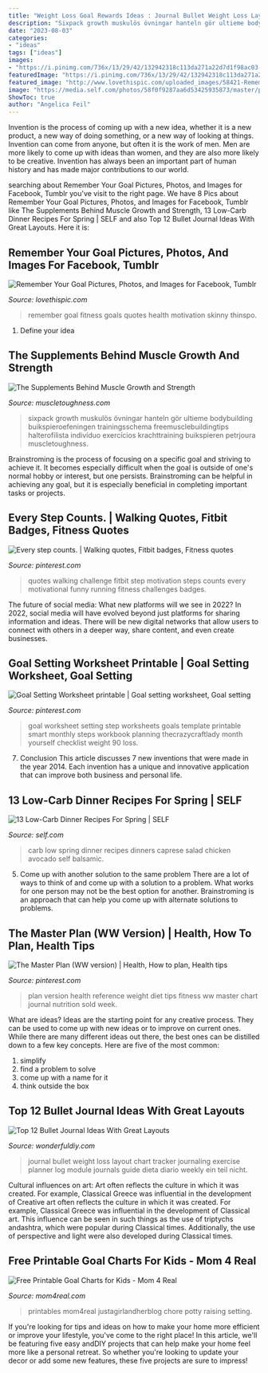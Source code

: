```yaml
---
title: "Weight Loss Goal Rewards Ideas : Journal Bullet Weight Loss Layout Chart Tracker Journaling Exercise Planner Log Module Journals Guide Dieta Diario Weekly Ein Teil Nicht"
description: "Sixpack growth muskulös övningar hanteln gör ultieme bodybuilding buikspieroefeningen trainingsschema freemusclebuildingtips halterofilista indivíduo exercícios krachttraining buikspieren petrjoura muscletoughness"
date: "2023-08-03"
categories:
- "ideas"
tags: ["ideas"]
images:
- "https://i.pinimg.com/736x/13/29/42/132942318c113da271a22d7d1f98ac03--fitness-quotes-fitness-motivation.jpg"
featuredImage: "https://i.pinimg.com/736x/13/29/42/132942318c113da271a22d7d1f98ac03--fitness-quotes-fitness-motivation.jpg"
featured_image: "http://www.lovethispic.com/uploaded_images/58421-Remember-Your-Goal-.jpg"
image: "https://media.self.com/photos/58f0f9287aa6d53425935873/master/pass/Balsamic-Chicken-Avocado-Caprese-Salad-21.jpg?mbid=social_retweet"
ShowToc: true
author: "Angelica Feil"
---
```



Invention is the process of coming up with a new idea, whether it is a new product, a new way of doing something, or a new way of looking at things. Invention can come from anyone, but often it is the work of men. Men are more likely to come up with ideas than women, and they are also more likely to be creative. Invention has always been an important part of human history and has made major contributions to our world.

	

		
searching about Remember Your Goal Pictures, Photos, and Images for Facebook, Tumblr you've visit to the right page. We have 8 Pics about Remember Your Goal Pictures, Photos, and Images for Facebook, Tumblr like The Supplements Behind Muscle Growth and Strength, 13 Low-Carb Dinner Recipes For Spring | SELF and also Top 12 Bullet Journal Ideas With Great Layouts. Here it is:
		
    
## Remember Your Goal Pictures, Photos, And Images For Facebook, Tumblr

<img loading=lazy src="http://www.lovethispic.com/uploaded_images/58421-Remember-Your-Goal-.jpg" onerror="this.onerror=null;this.src='https://tse4.mm.bing.net/th?id=OIP.n5ShRM5YX8m3Vz8iqXyX9wHaE6&amp;pid=15.1';" alt="Remember Your Goal Pictures, Photos, and Images for Facebook, Tumblr">

_Source: lovethispic.com_

>remember goal fitness goals quotes health motivation skinny thinspo. 

	

1. Define your idea

    
## The Supplements Behind Muscle Growth And Strength

<img loading=lazy src="http://muscletoughness.com/wp-content/uploads/2020/09/muscle-growth.jpg" onerror="this.onerror=null;this.src='https://tse4.mm.bing.net/th?id=OIP.6Aqcn82_lSwDU0HRuo4pwQHaEK&amp;pid=15.1';" alt="The Supplements Behind Muscle Growth and Strength">

_Source: muscletoughness.com_

>sixpack growth muskulös övningar hanteln gör ultieme bodybuilding buikspieroefeningen trainingsschema freemusclebuildingtips halterofilista indivíduo exercícios krachttraining buikspieren petrjoura muscletoughness. 

	

Brainstroming is the process of focusing on a specific goal and striving to achieve it. It becomes especially difficult when the goal is outside of one's normal hobby or interest, but one persists. Brainstroming can be helpful in achieving any goal, but it is especially beneficial in completing important tasks or projects.

    
## Every Step Counts. | Walking Quotes, Fitbit Badges, Fitness Quotes

<img loading=lazy src="https://i.pinimg.com/736x/13/29/42/132942318c113da271a22d7d1f98ac03--fitness-quotes-fitness-motivation.jpg" onerror="this.onerror=null;this.src='https://tse2.mm.bing.net/th?id=OIP.01sNv7yrNK6cugnbPij3PQDzEA&amp;pid=15.1';" alt="Every step counts. | Walking quotes, Fitbit badges, Fitness quotes">

_Source: pinterest.com_

>quotes walking challenge fitbit step motivation steps counts every motivational funny running fitness challenges badges. 

	

The future of social media: What new platforms will we see in 2022?
In 2022, social media will have evolved beyond just platforms for sharing information and ideas. There will be new digital networks that allow users to connect with others in a deeper way, share content, and even create businesses.

    
## Goal Setting Worksheet Printable | Goal Setting Worksheet, Goal Setting

<img loading=lazy src="https://i.pinimg.com/736x/02/3b/73/023b73bbc1281a672404f57871b7a9b0.jpg" onerror="this.onerror=null;this.src='https://tse3.mm.bing.net/th?id=OIP.E1hNpx4HuAKxIc0J0S45cgHaJl&amp;pid=15.1';" alt="Goal Setting Worksheet printable | Goal setting worksheet, Goal setting">

_Source: pinterest.com_

>goal worksheet setting step worksheets goals template printable smart monthly steps workbook planning thecrazycraftlady month yourself checklist weight 90 loss. 

	

7. Conclusion
This article discusses 7 new inventions that were made in the year 2014. Each invention has a unique and innovative application that can improve both business and personal life.

    
## 13 Low-Carb Dinner Recipes For Spring | SELF

<img loading=lazy src="https://media.self.com/photos/58f0f9287aa6d53425935873/master/pass/Balsamic-Chicken-Avocado-Caprese-Salad-21.jpg?mbid=social_retweet" onerror="this.onerror=null;this.src='https://tse3.mm.bing.net/th?id=OIP.tigPXfyhBPLqJLiyDap5sgHaLH&amp;pid=15.1';" alt="13 Low-Carb Dinner Recipes For Spring | SELF">

_Source: self.com_

>carb low spring dinner recipes dinners caprese salad chicken avocado self balsamic. 

	

5. Come up with another solution to the same problem
There are a lot of ways to think of and come up with a solution to a problem. What works for one person may not be the best option for another. Brainstroming is an approach that can help you come up with alternate solutions to problems.

    
## The Master Plan (WW Version) | Health, How To Plan, Health Tips

<img loading=lazy src="https://i.pinimg.com/736x/8b/0e/82/8b0e821e094f07b4fb5b8850c4d45914.jpg" onerror="this.onerror=null;this.src='https://tse3.mm.bing.net/th?id=OIP.QR7SxchotlUeq9prXI4z9QHaJ3&amp;pid=15.1';" alt="The Master Plan (WW version) | Health, How to plan, Health tips">

_Source: pinterest.com_

>plan version health reference weight diet tips fitness ww master chart journal nutrition sold week. 

	

What are ideas?
Ideas are the starting point for any creative process. They can be used to come up with new ideas or to improve on current ones. While there are many different ideas out there, the best ones can be distilled down to a few key concepts. Here are five of the most common:
1. simplify
2. find a problem to solve
3. come up with a name for it
4. think outside the box

    
## Top 12 Bullet Journal Ideas With Great Layouts

<img loading=lazy src="https://cdn.wonderfuldiy.com/wp-content/uploads/2016/06/weight-loss-chart.jpg" onerror="this.onerror=null;this.src='https://tse2.mm.bing.net/th?id=OIP.EJ9uFN28WHOVVlTfIVWauAHaHa&amp;pid=15.1';" alt="Top 12 Bullet Journal Ideas With Great Layouts">

_Source: wonderfuldiy.com_

>journal bullet weight loss layout chart tracker journaling exercise planner log module journals guide dieta diario weekly ein teil nicht. 

	

Cultural influences on art: Art often reflects the culture in which it was created. For example, Classical Greece was influential in the development of
Creative art often reflects the culture in which it was created. For example, Classical Greece was influential in the development of Classical art. This influence can be seen in such things as the use of triptychs andashtra, which were popular during Classical times. Additionally, the use of perspective and light were also developed during Classical times.

    
## Free Printable Goal Charts For Kids - Mom 4 Real

<img loading=lazy src="https://www.mom4real.com/wp-content/uploads/2014/01/Free-Printable-Goal-Charts-for-Kids.jpg" onerror="this.onerror=null;this.src='https://tse3.mm.bing.net/th?id=OIP.J2Pi6Zd271tNbK8AG8w67QHaLD&amp;pid=15.1';" alt="Free Printable Goal Charts for Kids - Mom 4 Real">

_Source: mom4real.com_

>printables mom4real justagirlandherblog chore potty raising setting. 

	

If you're looking for tips and ideas on how to make your home more efficient or improve your lifestyle, you've come to the right place! In this article, we'll be featuring five easy andDIY projects that can help make your home feel more like a personal retreat. So whether you're looking to update your decor or add some new features, these five projects are sure to impress!

